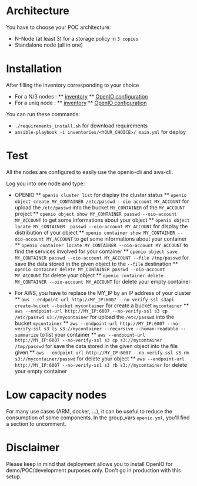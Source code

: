 # Architecture

You have to choose your POC architecture:
* N-Node (at least 3) for a storage policy in `3 copies`
* Standalone node (all in one)

# Installation

After filling the inventory corresponding to your choice
* For a N/3 nodes :
** [inventory](inventories/n-nodes/01_inventory.ini) 
** [OpenIO configuration](inventories/n-nodes/group_vars/openio.yml)
* For a uniq node :
** [inventory](inventories/standalone/01_inventory.ini) 
** [OpenIO configuration](inventories/standalone/group_vars/openio.yml)

You can run these commands: 
* `./requirements_install.sh` for download requirements
* `ansible-playbook -i inventories/<YOUR_CHOICE>/ main.yml` for deploy

# Test

All the nodes are configured to easily use the openio-cli and aws-clI.

Log you into one node and type:
* OPENIO
** `openio cluster list` for display the cluster status
** `openio object create MY_CONTAINER /etc/passwd --oio-account MY_ACCOUNT` for upload the `/etc/passwd` into the bucket `MY_CONTAINER` of the `MY_ACCOUNT` project
** `openio object show MY_CONTAINER passwd --oio-account MY_ACCOUNT` to get some informations about your object
** `openio object locate MY_CONTAINER  passwd --oio-account MY_ACCOUNT` for display the distribution of your object
** `openio container show MY_CONTAINER --oio-account MY_ACCOUNT` to get some informations about your container
** `openio container locate MY_CONTAINER --oio-account MY_ACCOUNT` to find the services involved for your container
** `openio object save MY_CONTAINER passwd --oio-account MY_ACCOUNT --file /tmp/passwd` for save the data stored in the given object to the `--file` destination
** `openio container delete MY_CONTAINER passwd --oio-account MY_ACCOUNT` for delete your object
** `openio container delete MY_CONTAINER --oio-account MY_ACCOUNT` for delete your empty container


* For AWS, you have to replace the MY_IP by an IP address of your cluster
** `aws --endpoint-url http://MY_IP:6007 --no-verify-ssl s3api create-bucket --bucket mycontainer` for create a bucket `mycontainer`
** `aws --endpoint-url http://MY_IP:6007 --no-verify-ssl s3 cp /etc/passwd s3://mycontainer` for upload the `/etc/passwd` into the bucket `mycontainer`
** `aws --endpoint-url http://MY_IP:6007 --no-verify-ssl s3 ls s3://mycontainer --recursive --human-readable --summarize` to list your container
** `aws --endpoint-url http://MY_IP:6007 --no-verify-ssl s3 cp s3://mycontainer /tmp/passwd` for save the data stored in the given object into the file given
** `aws --endpoint-url http://MY_IP:6007 --no-verify-ssl s3 rm s3://mycontainer/passwd` for delete your object
** `aws --endpoint-url http://MY_IP:6007 --no-verify-ssl s3 rb s3://mycontainer` for delete your empty container

# Low capacity nodes

For many use cases (ARM, docker, ...), it can be useful to reduce the consumption of some components.
In the group_vars `openio.yml`, you'll find a section to uncomment.

# Disclaimer

Please keep in mind that deployment allows you to install OpenIO for demo/POC/development purposes only. Don't go in production with this setup.
